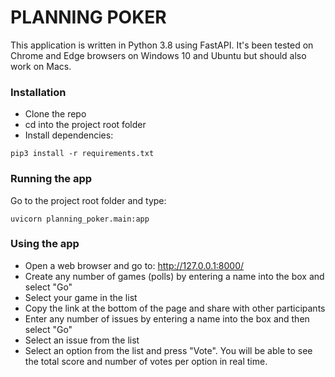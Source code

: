 # PLANNING POKER

This application is written in Python 3.8 using FastAPI. It's been tested on Chrome and Edge browsers on Windows 10 and Ubuntu but should also work on Macs.

### Installation
* Clone the repo
* cd into the project root folder
* Install dependencies:
```  
pip3 install -r requirements.txt
```

### Running the app
Go to the project root folder and type:
```
uvicorn planning_poker.main:app 
```

### Using the app
* Open a web browser and go to: http://127.0.0.1:8000/
* Create any number of games (polls) by entering a name into the box and select "Go"
* Select your game in the list
* Copy the link at the bottom of the page and share with other participants
* Enter any number of issues by entering a name into the box and then select "Go"
* Select an issue from the list
* Select an option from the list and press "Vote". You will be able to see the total score and number of votes per option in real time.
